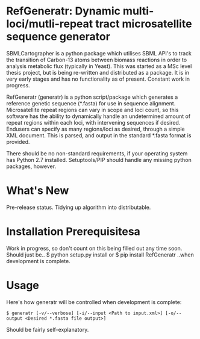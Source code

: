 RefGeneratr: Dynamic multi-loci/mutli-repeat tract microsatellite sequence generator
=========================================================
SBMLCartographer is a python package which utilises SBML API's to track the transition
of Carbon-13 atoms between biomass reactions in order to analysis metabolic flux (typically in Yeast).
This was started as a MSc level thesis project, but is being re-written and distributed as a package.
It is in very early stages and has no functionality as of present. Constant work in progress.

RefGeneratr (generatr) is a python script/package which generates a reference genetic sequence (*.fasta) for use in sequence alignment.
Microsatellite repeat regions can vary in scope and loci count, so this software has the ability to dynamically handle an undetermined
amount of repeat regions within each loci, with intervening sequences if desired. Endusers can specify as many regions/loci as desired, through
a simple XML document. This is parsed, and output in the standard *.fasta format is provided.

There should be no non-standard requirements, if your operating system has Python 2.7 installed. Setuptools/PIP should handle any missing python
packages, however.

What's New
==========
Pre-release status.
Tidying up algorithm into distributable.


Installation Prerequisitesa
==========================
Work in progress, so don't count on this being filled out any time soon.
Should just be..
    $ python setup.py install
or
    $ pip install RefGeneratr
..when development is complete.


Usage
=====

Here's how generatr will be controlled when development is complete:

    $ generatr [-v/--verbose] [-i/--input <Path to input.xml>] [-o/--output <Desired *.fasta file output>]

Should be fairly self-explanatory.











